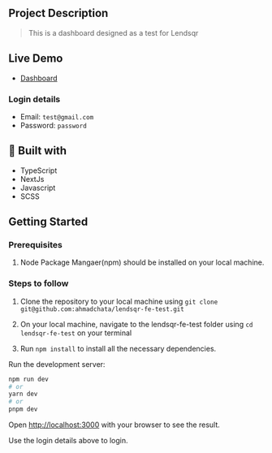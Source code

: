 ## Project Description

> This is a dashboard designed as a test for Lendsqr

## Live Demo

- [Dashboard](https://ahmad-chata-lendsqr-fe-test.vercel.app)

### Login details

- Email: `test@gmail.com`
- Password: `password`

## 🔧 Built with

- TypeScript
- NextJs
- Javascript
- SCSS

## Getting Started

### Prerequisites

1. Node Package Mangaer(npm) should be installed on your local machine.

### Steps to follow

1. Clone the repository to your local machine using `git clone git@github.com:ahmadchata/lendsqr-fe-test.git`

2. On your local machine, navigate to the lendsqr-fe-test folder using `cd lendsqr-fe-test` on your terminal

3. Run `npm install` to install all the necessary dependencies.

Run the development server:

```bash
npm run dev
# or
yarn dev
# or
pnpm dev
```

Open [http://localhost:3000](http://localhost:3000) with your browser to see the result.

Use the login details above to login.
